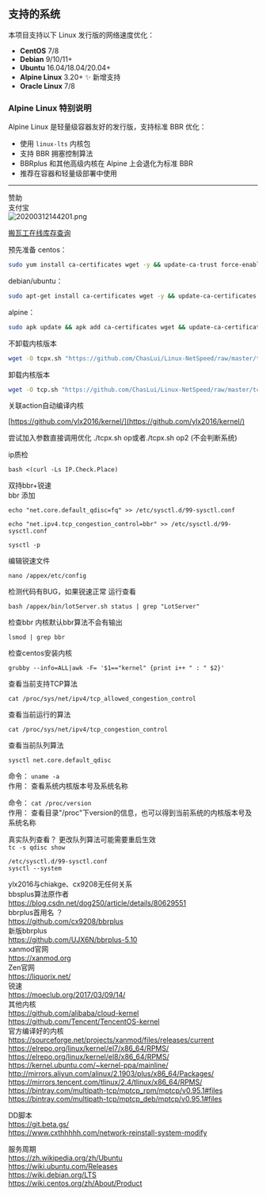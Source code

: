 ## 支持的系统

本项目支持以下 Linux 发行版的网络速度优化：

- **CentOS** 7/8
- **Debian** 9/10/11+
- **Ubuntu** 16.04/18.04/20.04+
- **Alpine Linux** 3.20+ ✨ 新增支持
- **Oracle Linux** 7/8

### Alpine Linux 特别说明

Alpine Linux 是轻量级容器友好的发行版，支持标准 BBR 优化：

- 使用 `linux-lts` 内核包
- 支持 BBR 拥塞控制算法
- BBRplus 和其他高级内核在 Alpine 上会退化为标准 BBR
- 推荐在容器和轻量级部署中使用

---

赞助
<br>
支付宝
<br>
![20200312144201.png](https://vip1.loli.io/2020/03/12/7IJvKaTcrLBDbtz.png)

[搬瓦工在线库存查询](https://bwg.ylx.me/)

预先准备
centos：

```sh
sudo yum install ca-certificates wget -y && update-ca-trust force-enable
```

debian/ubuntu：

```sh
sudo apt-get install ca-certificates wget -y && update-ca-certificates
```

alpine：

```sh
sudo apk update && apk add ca-certificates wget && update-ca-certificates
```

不卸载内核版本

```sh
wget -O tcpx.sh "https://github.com/ChasLui/Linux-NetSpeed/raw/master/tcpx.sh" && chmod +x tcpx.sh && ./tcpx.sh
```

卸载内核版本

```sh
wget -O tcp.sh "https://github.com/ChasLui/Linux-NetSpeed/raw/master/tcp.sh" && chmod +x tcp.sh && ./tcp.sh
```

关联action自动编译内核

[https://github.com/ylx2016/kernel/](https://github.com/ylx2016/kernel/)

尝试加入参数直接调用优化 ./tcpx.sh op或者./tcpx.sh op2  (不会判断系统)

ip质检

```
bash <(curl -Ls IP.Check.Place)
```

双持bbr+锐速
<br>
bbr 添加

```
echo "net.core.default_qdisc=fq" >> /etc/sysctl.d/99-sysctl.conf
```

```
echo "net.ipv4.tcp_congestion_control=bbr" >> /etc/sysctl.d/99-sysctl.conf
```

```
sysctl -p
```

编辑锐速文件

```
nano /appex/etc/config
```

检测代码有BUG，如果锐速正常 运行查看

```
bash /appex/bin/lotServer.sh status | grep "LotServer"
```

检查bbr 内核默认bbr算法不会有输出

```
lsmod | grep bbr
```

检查centos安装内核

```
grubby --info=ALL|awk -F= '$1=="kernel" {print i++ " : " $2}'
```

查看当前支持TCP算法

```
cat /proc/sys/net/ipv4/tcp_allowed_congestion_control
```

查看当前运行的算法

```
cat /proc/sys/net/ipv4/tcp_congestion_control
```

查看当前队列算法

```
sysctl net.core.default_qdisc
```

命令： `uname -a`
<br>
作用： 查看系统内核版本号及系统名称

命令： `cat /proc/version`
<br>
作用： 查看目录"/proc"下version的信息，也可以得到当前系统的内核版本号及系统名称

真实队列查看？ 更改队列算法可能需要重启生效
<br>
`tc -s qdisc show`

`/etc/sysctl.d/99-sysctl.conf`
<br>
`sysctl --system`

ylx2016与chiakge、cx9208无任何关系
<br>
bbsplus算法原作者
<br>
<https://blog.csdn.net/dog250/article/details/80629551>
<br>
bbrplus首用名 ？
<br>
<https://github.com/cx9208/bbrplus>
<br>
新版bbrplus
<br>
<https://github.com/UJX6N/bbrplus-5.10>
<br>
xanmod官网
<br>
<https://xanmod.org>
<br>
Zen官网
<br>
<https://liquorix.net/>
<br>
锐速
<br>
<https://moeclub.org/2017/03/09/14/>
<br>
其他内核
<br>
<https://github.com/alibaba/cloud-kernel>
<br>
<https://github.com/Tencent/TencentOS-kernel>
<br>
官方编译好的内核
<br>
<https://sourceforge.net/projects/xanmod/files/releases/current>
<br>
<https://elrepo.org/linux/kernel/el7/x86_64/RPMS/>
<br>
<https://elrepo.org/linux/kernel/el8/x86_64/RPMS/>
<br>
<https://kernel.ubuntu.com/~kernel-ppa/mainline/>
<br>
<http://mirrors.aliyun.com/alinux/2.1903/plus/x86_64/Packages/>
<br>
<https://mirrors.tencent.com/tlinux/2.4/tlinux/x86_64/RPMS/>
<br>
<https://bintray.com/multipath-tcp/mptcp_rpm/mptcp/v0.95.1#files>
<br>
<https://bintray.com/multipath-tcp/mptcp_deb/mptcp/v0.95.1#files>

DD脚本
<br>
<https://git.beta.gs/>
<br>
<https://www.cxthhhhh.com/network-reinstall-system-modify>

服务周期
<br>
<https://zh.wikipedia.org/zh/Ubuntu>
<br>
<https://wiki.ubuntu.com/Releases>
<br>
<https://wiki.debian.org/LTS>
<br>
<https://wiki.centos.org/zh/About/Product>
